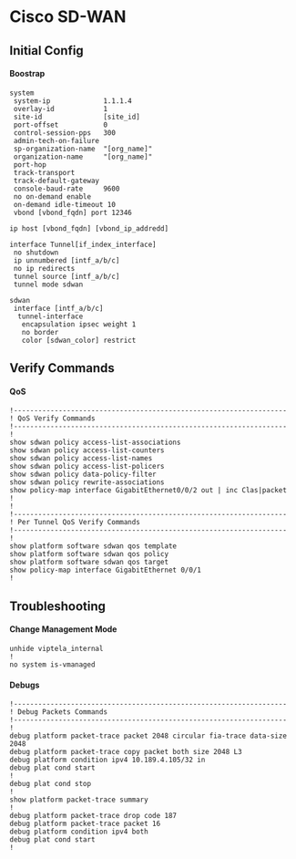 # Cisco SD-WAN

## Initial Config

#### Boostrap
    system
     system-ip             1.1.1.4
     overlay-id            1
     site-id               [site_id]
     port-offset           0
     control-session-pps   300
     admin-tech-on-failure
     sp-organization-name  "[org_name]"
     organization-name     "[org_name]"
     port-hop
     track-transport
     track-default-gateway
     console-baud-rate     9600
     no on-demand enable
     on-demand idle-timeout 10
     vbond [vbond_fqdn] port 12346
    
    ip host [vbond_fqdn] [vbond_ip_addredd]
    
    interface Tunnel[if_index_interface]
     no shutdown
     ip unnumbered [intf_a/b/c]
     no ip redirects
     tunnel source [intf_a/b/c]
     tunnel mode sdwan
    
    sdwan
     interface [intf_a/b/c]
      tunnel-interface
       encapsulation ipsec weight 1
       no border
       color [sdwan_color] restrict

## Verify Commands

#### QoS

    !-------------------------------------------------------------------
    ! QoS Verify Commands
    !-------------------------------------------------------------------
    !
    show sdwan policy access-list-associations
    show sdwan policy access-list-counters
    show sdwan policy access-list-names
    show sdwan policy access-list-policers
    show sdwan policy data-policy-filter
    show sdwan policy rewrite-associations
    show policy-map interface GigabitEthernet0/0/2 out | inc Clas|packet
    !
    !
    !-------------------------------------------------------------------
    ! Per Tunnel QoS Verify Commands
    !-------------------------------------------------------------------
    !
    show platform software sdwan qos template
    show platform software sdwan qos policy
    show platform software sdwan qos target
    show policy-map interface GigabitEthernet 0/0/1
    !
    
    
## Troubleshooting

#### Change Management Mode

    unhide viptela_internal
    !
    no system is-vmanaged

#### Debugs
    
    !-------------------------------------------------------------------
    ! Debug Packets Commands
    !-------------------------------------------------------------------
    !
    debug platform packet-trace packet 2048 circular fia-trace data-size 2048
    debug platform packet-trace copy packet both size 2048 L3
    debug platform condition ipv4 10.189.4.105/32 in
    debug plat cond start
    !
    debug plat cond stop
    !
    show platform packet-trace summary
    !
    debug platform packet-trace drop code 187
    debug platform packet-trace packet 16
    debug platform condition ipv4 both
    debug plat cond start
    !

